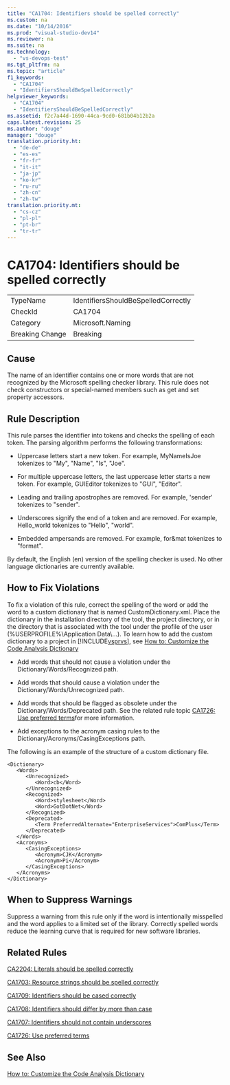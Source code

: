 ```yaml
---
title: "CA1704: Identifiers should be spelled correctly"
ms.custom: na
ms.date: "10/14/2016"
ms.prod: "visual-studio-dev14"
ms.reviewer: na
ms.suite: na
ms.technology: 
  - "vs-devops-test"
ms.tgt_pltfrm: na
ms.topic: "article"
f1_keywords: 
  - "CA1704"
  - "IdentifiersShouldBeSpelledCorrectly"
helpviewer_keywords: 
  - "CA1704"
  - "IdentifiersShouldBeSpelledCorrectly"
ms.assetid: f2c7a44d-1690-44ca-9cd0-681b04b12b2a
caps.latest.revision: 25
ms.author: "douge"
manager: "douge"
translation.priority.ht: 
  - "de-de"
  - "es-es"
  - "fr-fr"
  - "it-it"
  - "ja-jp"
  - "ko-kr"
  - "ru-ru"
  - "zh-cn"
  - "zh-tw"
translation.priority.mt: 
  - "cs-cz"
  - "pl-pl"
  - "pt-br"
  - "tr-tr"
---
```

# CA1704: Identifiers should be spelled correctly
|||  
|-|-|  
|TypeName|IdentifiersShouldBeSpelledCorrectly|  
|CheckId|CA1704|  
|Category|Microsoft.Naming|  
|Breaking Change|Breaking|  
  
## Cause  
 The name of an identifier contains one or more words that are not recognized by the Microsoft spelling checker library. This rule does not check constructors or special-named members such as get and set property accessors.  
  
## Rule Description  
 This rule parses the identifier into tokens and checks the spelling of each token. The parsing algorithm performs the following transformations:  
  
-   Uppercase letters start a new token. For example, MyNameIsJoe tokenizes to "My", "Name", "Is", "Joe".  
  
-   For multiple uppercase letters, the last uppercase letter starts a new token. For example, GUIEditor tokenizes to "GUI", "Editor".  
  
-   Leading and trailing apostrophes are removed. For example, 'sender' tokenizes to "sender".  
  
-   Underscores signify the end of a token and are removed. For example, Hello_world tokenizes to "Hello", "world".  
  
-   Embedded ampersands are removed. For example, for&mat tokenizes to "format".  
  
 By default, the English (en) version of the spelling checker is used. No other language dictionaries are currently available.  
  
## How to Fix Violations  
 To fix a violation of this rule, correct the spelling of the word or add the word to a custom dictionary that is named CustomDictionary.xml. Place the dictionary in the installation directory of the tool, the project directory, or in the directory that is associated with the tool under the profile of the user (%USERPROFILE%\Application Data\\...). To learn how to add the custom dictionary to a project in [!INCLUDE[vsprvs](../codequality/includes/vsprvs_md.md)], see [How to: Customize the Code Analysis Dictionary](../codequality/how-to--customize-the-code-analysis-dictionary.md)  
  
-   Add words that should not cause a violation under the Dictionary/Words/Recognized path.  
  
-   Add words that should cause a violation under the Dictionary/Words/Unrecognized path.  
  
-   Add words that should be flagged as obsolete under the Dictionary/Words/Deprecated path. See the related rule topic [CA1726: Use preferred terms](../codequality/ca1726--use-preferred-terms.md)for more information.  
  
-   Add exceptions to the acronym casing rules to the Dictionary/Acronyms/CasingExceptions path.  
  
 The following is an example of the structure of a custom dictionary file.  
  
```  
<Dictionary>  
   <Words>  
      <Unrecognized>  
         <Word>cb</Word>  
      </Unrecognized>  
      <Recognized>  
         <Word>stylesheet</Word>  
         <Word>GotDotNet</Word>  
      </Recognized>  
      <Deprecated>  
         <Term PreferredAlternate="EnterpriseServices">ComPlus</Term>  
      </Deprecated>  
   </Words>  
   <Acronyms>  
      <CasingExceptions>  
         <Acronym>CJK</Acronym>  
         <Acronym>Pi</Acronym>  
      </CasingExceptions>  
   </Acronyms>  
</Dictionary>  
```  
  
## When to Suppress Warnings  
 Suppress a warning from this rule only if the word is intentionally misspelled and the word applies to a limited set of the library. Correctly spelled words reduce the learning curve that is required for new software libraries.  
  
## Related Rules  
 [CA2204: Literals should be spelled correctly](../codequality/ca2204--literals-should-be-spelled-correctly.md)  
  
 [CA1703: Resource strings should be spelled correctly](../codequality/ca1703--resource-strings-should-be-spelled-correctly.md)  
  
 [CA1709: Identifiers should be cased correctly](../codequality/ca1709--identifiers-should-be-cased-correctly.md)  
  
 [CA1708: Identifiers should differ by more than case](../codequality/ca1708--identifiers-should-differ-by-more-than-case.md)  
  
 [CA1707: Identifiers should not contain underscores](../codequality/ca1707--identifiers-should-not-contain-underscores.md)  
  
 [CA1726: Use preferred terms](../codequality/ca1726--use-preferred-terms.md)  
  
## See Also  
 [How to: Customize the Code Analysis Dictionary](../codequality/how-to--customize-the-code-analysis-dictionary.md)